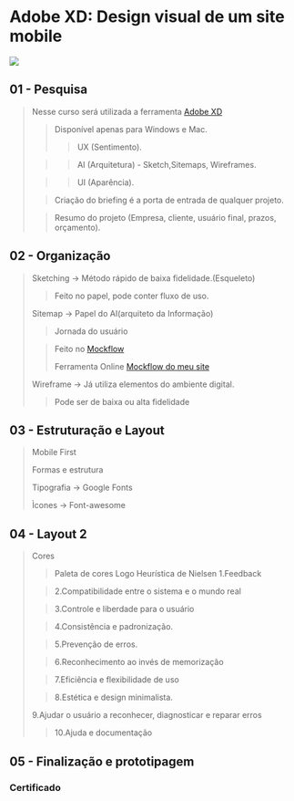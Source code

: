 # Adobe XD: Design visual de um site mobile
![](https://www.alura.com.br/assets/api/share/curso-adobe-xd-site-mobile.png)

## 01 - Pesquisa
> Nesse curso será utilizada a ferramenta [Adobe XD](https://www.adobe.com/br/products/xd.html)
>> Disponível apenas para Windows e Mac.
>>> UX (Sentimento).
>
>>> AI (Arquitetura) - Sketch,Sitemaps, Wireframes.
>
>>> UI (Aparência).
>
>> Criação do briefing é a porta de entrada de qualquer projeto.
>
>> Resumo do projeto (Empresa, cliente, usuário final, prazos, orçamento).
>

## 02 - Organização
> Sketching -> Método rápido de baixa fidelidade.(Esqueleto)
>> Feito no papel, pode conter fluxo de uso.
>
> Sitemap -> Papel do AI(arquiteto da Informação)
>> Jornada do usuário
>
>> Feito no [Mockflow](http://www.mockflow.com/) 
>>
>>Ferramenta Online
> [Mockflow do meu site](https://sitemap.mockflow.com/view/Maac3d2930c3943e29abe2f3ea7c697a91600362920753)
>
> Wireframe -> Já utiliza elementos do ambiente digital.
>> Pode ser de baixa ou alta fidelidade

## 03 - Estruturação e Layout
> Mobile First
>
> Formas e estrutura
>
>Tipografia -> Google Fonts
>
> Ìcones -> Font-awesome

## 04 - Layout 2
> Cores
>> Paleta de cores
> Logo
>Heurística de Nielsen
>>1.Feedback
>
>>2.Compatibilidade entre o sistema e o mundo real
>
>>3.Controle e liberdade para o usuário
>
>>4.Consistência e padronização.
>
>>5.Prevenção de erros.
>
>>6.Reconhecimento ao invés de memorização
>
>>7.Eficiência e flexibilidade de uso
>
>>8.Estética e design minimalista.
>
>9.Ajudar o usuário a reconhecer, diagnosticar e reparar erros
>
>>10.Ajuda e documentação

## 05 - Finalização e prototipagem

### Certificado
